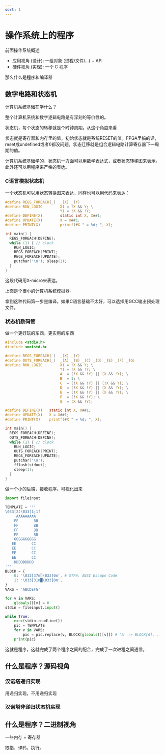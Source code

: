 ```yaml
---
sort: 1
---
```

# 操作系统上的程序

前面操作系统概述

- 应用视角 (设计): 一组对象 (进程/文件/...) + API
- 硬件视角 (实现): 一个 C 程序

那么什么是程序和编译器

## 数字电路和状态机

计算机系统基础在学什么？

整个计算机系统和数字逻辑电路是有深刻的等价性的。

状态机，每个状态的转移就是个时钟周期。从这个角度来看

状态就是寄存器和内存里的值，初始状态就是系统RESET的值。FPGA里搞的话，reset成undefined或者0都没问题。状态迁移就是组合逻辑电路计算寄存器下一周期的值。

计算机系统基础学的，状态机一方面可以用数学表达式，或者状态转移图来表示。此外还可以用程序来严格的表达。

### C语言模拟状态机

一个状态机可以用状态转换图来表达，同样也可以用代码来表达：
```c
#define REGS_FOREACH(_)  _(X) _(Y)
#define RUN_LOGIC        X1 = !X && Y; \
                         Y1 = !X && !Y;
#define DEFINE(X)        static int X, X##1;
#define UPDATE(X)        X = X##1;
#define PRINT(X)         printf(#X " = %d; ", X);

int main() {
  REGS_FOREACH(DEFINE);
  while (1) { // clock
    RUN_LOGIC;
    REGS_FOREACH(PRINT);
    REGS_FOREACH(UPDATE);
    putchar('\n'); sleep(1);
  }
}
```

这段代码用X-micro来表达。

上面是个很小的计算机系统模拟器。

拿到这种代码第一步是编译，如果C语言基础不太好，可以选择用GCC输出预处理文件。

### 状态机数码管

做一个更好玩的东西，更实用的东西

```c
#include <stdio.h>
#include <unistd.h>

#define REGS_FOREACH(_)  _(X) _(Y)
#define OUTS_FOREACH(_)  _(A) _(B) _(C) _(D) _(E) _(F) _(G)
#define RUN_LOGIC        X1 = !X && Y; \
                         Y1 = !X && !Y; \
                         A  = (!X && !Y) || (X && !Y); \
                         B  = 1; \
                         C  = (!X && !Y) || (!X && Y); \
                         D  = (!X && !Y) || (X && !Y); \
                         E  = (!X && !Y) || (X && !Y); \
                         F  = (!X && !Y); \
                         G  = (X && !Y); 

#define DEFINE(X)   static int X, X##1;
#define UPDATE(X)   X = X##1;
#define PRINT(X)    printf(#X " = %d; ", X);

int main() {
  REGS_FOREACH(DEFINE);
  OUTS_FOREACH(DEFINE);
  while (1) { // clock
    RUN_LOGIC;
    OUTS_FOREACH(PRINT);
    REGS_FOREACH(UPDATE);
    putchar('\n');
    fflush(stdout);
    sleep(1);
  }
}
```

做一个小的后端，接收程序，可视化出来

```py
import fileinput
 
TEMPLATE = '''
\033[2J\033[1;1f
     AAAAAAAAA
    FF       BB
    FF       BB
    FF       BB
    FF       BB
    GGGGGGGGGG
   EE       CC
   EE       CC
   EE       CC
   EE       CC
    DDDDDDDDD
''' 
BLOCK = {
    0: '\033[37m░\033[0m', # STFW: ANSI Escape Code
    1: '\033[31m█\033[0m',
}
VARS = 'ABCDEFG'

for v in VARS:
    globals()[v] = 0
stdin = fileinput.input()

while True:
    exec(stdin.readline())
    pic = TEMPLATE
    for v in VARS:
        pic = pic.replace(v, BLOCK[globals()[v]]) # 'A' -> BLOCK[A], ...
    print(pic)
```

这就是程序，这就完成了两个程序之间的配合，完成了一次进程之间通信。

## 什么是程序？源码视角

### 汉诺塔递归实现

用递归实现，不用递归实现

### 汉诺塔非递归状态机实现


## 什么是程序？二进制视角

一些内存 + 寄存器

取指，译码，执行。



